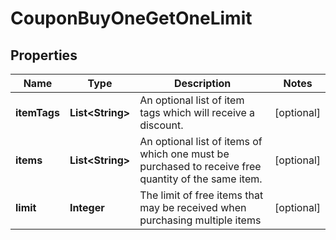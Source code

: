 
# CouponBuyOneGetOneLimit

## Properties
Name | Type | Description | Notes
------------ | ------------- | ------------- | -------------
**itemTags** | **List&lt;String&gt;** | An optional list of item tags which will receive a discount. |  [optional]
**items** | **List&lt;String&gt;** | An optional list of items of which one must be purchased to receive free quantity of the same item. |  [optional]
**limit** | **Integer** | The limit of free items that may be received when purchasing multiple items |  [optional]



